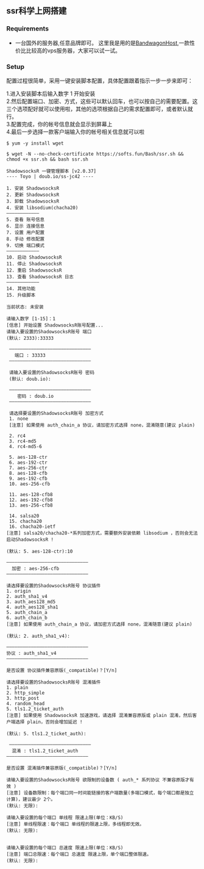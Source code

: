 ## ssr科学上网搭建

### Requirements
* 一台国外的服务器,任意品牌即可。
这里我是用的是[BandwagonHost](https://bandwagonhost.com/),一款性价比比较高的vps服务器，大家可以试一试。

### Setup

配置过程很简单，采用一键安装脚本配置，具体配置跟着指示一步一步来即可：</br>

1.进入安装脚本后输入数字 1 开始安装</br>
2.然后配置端口、加密、方式，这些可以默认回车，也可以按自己的需要配置。这三个选项配好就可以使用啦，其他的选项根据自己的需求配置即可，或者默认就行。</br>
3.配置完成，你的帐号信息就会显示到屏幕上</br>
4.最后一步选择一款客户端输入你的帐号相关信息就可以啦</br>
    
    $ yum -y install wget

    $ wget -N --no-check-certificate https://softs.fun/Bash/ssr.sh && chmod +x ssr.sh && bash ssr.sh

    ShadowsocksR 一键管理脚本 [v2.0.37]
    ---- Toyo | doub.io/ss-jc42 ----

    1. 安装 ShadowsocksR
    2. 更新 ShadowsocksR
    3. 卸载 ShadowsocksR
    4. 安装 libsodium(chacha20)
    ————————————
    5. 查看 账号信息
    6. 显示 连接信息
    7. 设置 用户配置
    8. 手动 修改配置
    9. 切换 端口模式
    ————————————
    10. 启动 ShadowsocksR
    11. 停止 ShadowsocksR
    12. 重启 ShadowsocksR
    13. 查看 ShadowsocksR 日志
    ————————————
    14. 其他功能
    15. 升级脚本
 
    当前状态: 未安装

    请输入数字 [1-15]：1
    [信息] 开始设置 ShadowsocksR账号配置...
    请输入要设置的ShadowsocksR账号 端口
    (默认: 2333):33333

     ——————————————————————————————
	   端口 : 33333
     ——————————————————————————————

     请输入要设置的ShadowsocksR账号 密码
     (默认: doub.io):

     ——————————————————————————————
    	密码 : doub.io
     ——————————————————————————————

     请选择要设置的ShadowsocksR账号 加密方式
     1. none
     [注意] 如果使用 auth_chain_a 协议，请加密方式选择 none，混淆随意(建议 plain)
 
     2. rc4
     3. rc4-md5
     4. rc4-md5-6
 
     5. aes-128-ctr
     6. aes-192-ctr
     7. aes-256-ctr
     8. aes-128-cfb
     9. aes-192-cfb
     10. aes-256-cfb
 
     11. aes-128-cfb8
     12. aes-192-cfb8
     13. aes-256-cfb8
 
     14. salsa20
     15. chacha20
     16. chacha20-ietf
    [注意] salsa20/chacha20-*系列加密方式，需要额外安装依赖 libsodium ，否则会无法启动ShadowsocksR !

    (默认: 5. aes-128-ctr):10

    ——————————————————————————————
	  加密 : aes-256-cfb
    ——————————————————————————————

    请选择要设置的ShadowsocksR账号 协议插件
    1. origin
    2. auth_sha1_v4
    3. auth_aes128_md5
    4. auth_aes128_sha1
    5. auth_chain_a
    6. auth_chain_b
    [注意] 如果使用 auth_chain_a 协议，请加密方式选择 none，混淆随意(建议 plain)

    (默认: 2. auth_sha1_v4):

    ——————————————————————————————
  	协议 : auth_sha1_v4
    ——————————————————————————————

    是否设置 协议插件兼容原版(_compatible)？[Y/n]

    请选择要设置的ShadowsocksR账号 混淆插件
    1. plain
    2. http_simple
    3. http_post
    4. random_head
    5. tls1.2_ticket_auth
    [注意] 如果使用 ShadowsocksR 加速游戏，请选择 混淆兼容原版或 plain 混淆，然后客户端选择 plain，否则会增加延迟 !

    (默认: 5. tls1.2_ticket_auth):

     ——————————————————————————————
	  混淆 : tls1.2_ticket_auth
    ——————————————————————————————

    是否设置 混淆插件兼容原版(_compatible)？[Y/n]

    请输入要设置的ShadowsocksR账号 欲限制的设备数 ( auth_* 系列协议 不兼容原版才有效 )
    [注意] 设备数限制：每个端口同一时间能链接的客户端数量(多端口模式，每个端口都是独立计算)，建议最少 2个。
    (默认: 无限):

    请输入要设置的每个端口 单线程 限速上限(单位：KB/S)
    [注意] 单线程限速：每个端口 单线程的限速上限，多线程即无效。
    (默认: 无限):


    请输入要设置的每个端口 总速度 限速上限(单位：KB/S)
    [注意] 端口总限速：每个端口 总速度 限速上限，单个端口整体限速。
    (默认: 无限):


    
    
    
     
